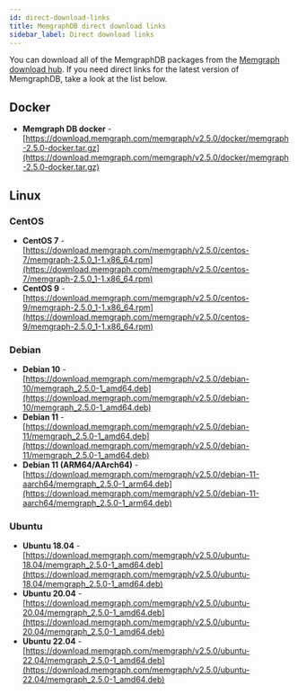 ```yaml
---
id: direct-download-links
title: MemgraphDB direct download links
sidebar_label: Direct download links
---
```


You can download all of the MemgraphDB packages from the [Memgraph download
hub](https://memgraph.com/download/). If you need direct links for the latest
version of MemgraphDB, take a look at the list below.

## Docker

- **Memgraph DB docker** -
  [https://download.memgraph.com/memgraph/v2.5.0/docker/memgraph-2.5.0-docker.tar.gz](https://download.memgraph.com/memgraph/v2.5.0/docker/memgraph-2.5.0-docker.tar.gz)

## Linux

### CentOS

- **CentOS 7** -
  [https://download.memgraph.com/memgraph/v2.5.0/centos-7/memgraph-2.5.0_1-1.x86_64.rpm](https://download.memgraph.com/memgraph/v2.5.0/centos-7/memgraph-2.5.0_1-1.x86_64.rpm)
- **CentOS 9** -
  [https://download.memgraph.com/memgraph/v2.5.0/centos-9/memgraph-2.5.0_1-1.x86_64.rpm](https://download.memgraph.com/memgraph/v2.5.0/centos-9/memgraph-2.5.0_1-1.x86_64.rpm)

### Debian

- **Debian 10** -
  [https://download.memgraph.com/memgraph/v2.5.0/debian-10/memgraph_2.5.0-1_amd64.deb](https://download.memgraph.com/memgraph/v2.5.0/debian-10/memgraph_2.5.0-1_amd64.deb)
- **Debian 11** -
  [https://download.memgraph.com/memgraph/v2.5.0/debian-11/memgraph_2.5.0-1_amd64.deb](https://download.memgraph.com/memgraph/v2.5.0/debian-11/memgraph_2.5.0-1_amd64.deb)
- **Debian 11 (ARM64/AArch64)** -
  [https://download.memgraph.com/memgraph/v2.5.0/debian-11-aarch64/memgraph_2.5.0-1_arm64.deb](https://download.memgraph.com/memgraph/v2.5.0/debian-11-aarch64/memgraph_2.5.0-1_arm64.deb)

### Ubuntu

- **Ubuntu 18.04** -
  [https://download.memgraph.com/memgraph/v2.5.0/ubuntu-18.04/memgraph_2.5.0-1_amd64.deb](https://download.memgraph.com/memgraph/v2.5.0/ubuntu-18.04/memgraph_2.5.0-1_amd64.deb)
- **Ubuntu 20.04** -
  [https://download.memgraph.com/memgraph/v2.5.0/ubuntu-20.04/memgraph_2.5.0-1_amd64.deb](https://download.memgraph.com/memgraph/v2.5.0/ubuntu-20.04/memgraph_2.5.0-1_amd64.deb)
- **Ubuntu 22.04** -
  [https://download.memgraph.com/memgraph/v2.5.0/ubuntu-22.04/memgraph_2.5.0-1_amd64.deb](https://download.memgraph.com/memgraph/v2.5.0/ubuntu-22.04/memgraph_2.5.0-1_amd64.deb)
